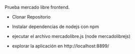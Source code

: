 Prueba mercado libre frontend.

- Clonar Repositorio

- Instalar dependencias de nodejs con npm

- ejecutar el archivo mercadolibre.js (node mercadolibrejs)

- explorar la aplicación en http://localhost:8899/